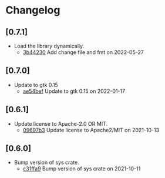 # Changelog

## \[0.7.1]

- Load the library dynamically.
  - [3b44230](https://github.com/tauri-apps/javascriptcore-rs/commit/3b442309396ab56f1ca4a2fb54477e8351e06f3f) Add change file and fmt on 2022-05-27

## \[0.7.0]

- Update to gtk 0.15
  - [ae54bef](https://github.com/tauri-apps/javascriptcore-rs/commit/ae54bef8d37f508174c0995f6a9f4b6288107cbd) Update to gtk 0.15 on 2022-01-17

## \[0.6.1]

- Update license to Apache-2.0 OR MIT.
  - [09697b3](https://github.com/tauri-apps/javascriptcore-rs/commit/09697b31188818260275b5ac99ea701c8351d3cd) Update license to Apache2/MIT on 2021-10-13

## \[0.6.0]

- Bump version of sys crate.
  - [c31ffa9](https://github.com/tauri-apps/javascriptcore-rs/commit/c31ffa987503762f8a39664fe333af20d7862a9d) Bump version of sys crate on 2021-10-11
